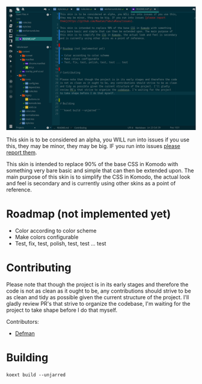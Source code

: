 ![Screenshot](screenshot.png)

This skin is to be considered an alpha, you WILL run into issues if you use this,
they may be minor, they may be big. IF you run into issues [please report them](https://github.com/Naatan/TabulaRasa/issues).

This skin is intended to replace 90% of the base CSS in Komodo with something
very bare basic and simple that can then be extended upon. The main purpose of
this skin is to simplify the CSS in Komodo, the actual look and feel is secondary
and is currently using other skins as a point of reference.


# Roadmap (not implemented yet)

 * Color according to color scheme
 * Make colors configurable
 * Test, fix, test, polish, test, test ... test
 
 
# Contributing

Please note that though the project is in its early stages and therefore the code
is not as clean as it ought to be, any contributions should strive to be as clean
and tidy as possible given the current structure of the project. I'll gladly
review PR's that strive to organize the codebase, I'm waiting for the project
to take shape before I do that myself.

Contributors:

 * [Defman](https://github.com/Defman21)


# Building

```koext build --unjarred```
